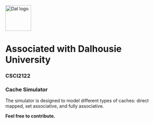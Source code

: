 <img src="https://github.com/user-attachments/assets/2ad86f70-12b4-4500-997d-9f8c1874a9b5" alt="Dal logo" width="80"/>
<h1>Associated with Dalhousie University</h1>

### CSCI2122
### Cache Simulator
The simulator is designed to model different types of caches: direct mapped, set associative, and fully associative.

**Feel free to contribute.**
